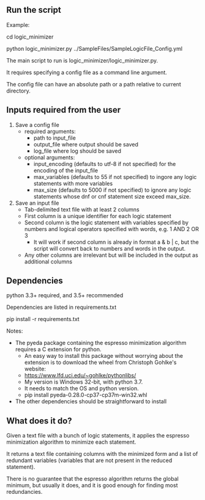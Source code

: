 ## Run the script ##
Example:

cd logic_minimizer

python logic_minimizer.py ../SampleFiles/SampleLogicFile_Config.yml

The main script to run is logic_minimizer/logic_minimizer.py.

It requires specifying a config file as a command line argument.

The config file can have an absolute path or a path relative to current directory.

## Inputs required from the user ##
1. Save a config file
    * required arguments:
        * path to input_file
		* output_file where output should be saved
		* log_file where log should be saved
    * optional arguments: 
	    * input_encoding (defaults to utf-8 if not specified) for the encoding of the input_file
		* max_variables (defaults to 55 if not specified) to ingore any logic statements with more variables
		* max_size (defaults to 5000 if not specified) to ignore any logic statements whose dnf or cnf statement size exceed max_size.
2. Save an input file
    * Tab-delimited text file with at least 2 columns
	* First column is a unique identifier for each logic statement
	* Second column is the logic statement with variables specified by numbers and logical operators specified with words, e.g. 1 AND 2 OR 3
	    * It will work if second column is already in format a & b | c, but the script will convert back to numbers and words in the output.
	* Any other columns are irrelevant but will be included in the output as additional columns
	
	
## Dependencies ##

python 3.3+ required, and 3.5+ recommended

Dependencies are listed in requirements.txt

pip install -r requirements.txt

Notes:
* The pyeda package containing the espresso minimization algorithm requires a C extension for python.
    * An easy way to install this package without worrying about the extension is to download the wheel from Christoph Gohlke's website:
    * https://www.lfd.uci.edu/~gohlke/pythonlibs/
    * My version is Windows 32-bit, with python 3.7.
    * It needs to match the OS and python version.
	* pip install pyeda-0.28.0-cp37-cp37m-win32.whl
* The other dependencies should be straightforward to install

## What does it do? ##
Given a text file with a bunch of logic statements, it applies the espresso minimization algorithm to minimize each statement.

It returns a text file containing columns with the minimized form and a list of redundant variables (variables that are not present in the reduced statement).

There is no guarantee that the espresso algorithm returns the global minimum, but usually it does, and it is good enough for finding most redundancies.
